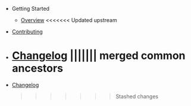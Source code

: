 - Getting Started

  - [Overview](README.md)
    <<<<<<< Updated upstream

- [Contributing](CONTRIBUTING.md)
- [Changelog](CHANGELOG.md)
  ||||||| merged common ancestors
  =======

- [Changelog](https://raw.githubusercontent.com/hackdapp/kapian.io/master/CHANGELOG.md)
  > > > > > > > Stashed changes
